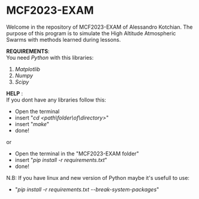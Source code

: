 # MCF2023-EXAM
Welcome in the repository of MCF2023-EXAM of Alessandro Kotchian.
The purpose of this program is to simulate the High Altitude Atmospheric Swarms
with methods learned during lessons.

**REQUIREMENTS**:  
You need _Python_ with this libraries:


1. _Matplotlib_
2. _Numpy_
3. _Scipy_


**HELP** :   
If you dont have any libraries follow this:

- Open the terminal 
- insert "_cd_ _<path\folder\of\directory>_"
- insert "_make_"
- done!

or

- Open the terminal in the "MCF2023-EXAM folder"
- insert "_pip_ _install_ _-r_ _requirements.txt_"
- done!

N.B: If you have linux and new version of Python maybe it's usefull to use:
- "_pip_ _install_ _-r_ _requirements.txt_ _--break-system-packages_"
